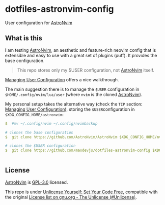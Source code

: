 # dotfiles-astronvim-config

User configuration for [AstroNvim](https://github.com/AstroNvim/AstroNvim)

## What is this

I am testing [AstroNvim](https://github.com/AstroNvim/AstroNvim),
an aesthetic and feature-rich neovim config that is extensible and easy
to use with a great set of plugins (puff).
It provides the base configuration. 

> This repo stores only my $USER configuration, not [AstroNvim](https://github.com/AstroNvim/AstroNvim) itself.

[Managing User Configuration](https://astronvim.github.io/Configuration/manage_user_config) offers a
nice walkthrough.

The main suggestion there is to manage the `$USER` configuration in `$HOME/.config/nvim/lua/user`
(where `nvim` is the cloned [AstroNvim](https://github.com/AstroNvim/AstroNvim)).

My personal setup takes the alternative way (check the `TIP` section:
[Managing User Configuration](https://astronvim.github.io/Configuration/manage_user_config)),
storing the `$USER`configuration in `$XDG_CONFIG_HOME/astronvim`:

```yaml
$  #mv ~/.config/nvim ~/.config/nvimbackup

# clones the base configuration
$  git clone https://github.com/AstroNvim/AstroNvim $XDG_CONFIG_HOME/nvim

# clones the $USER configuration
$  git clone https://github.com/maxdevjs/dotfiles-astronvim-config $XDG_CONFIG_HOME/astronvim
 
```

## License

[AstroNvim](https://github.com/AstroNvim/AstroNvim) is [GPL-3.0](https://www.gnu.org/licenses/gpl-3.0.en.html) licensed.

This repo is under [Unlicense Yourself: Set Your Code Free](https://unlicense.org/), 
compatible with the original [License list on gnu.org - The Unlicense (#Unlicense)](https://www.gnu.org/licenses/license-list.en.html#Unlicense).
